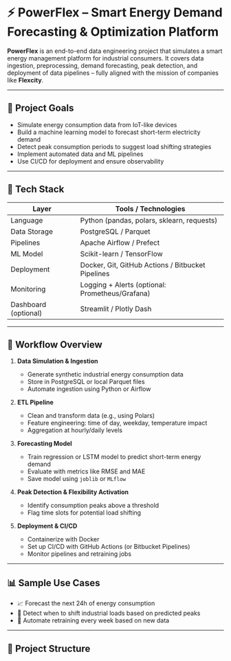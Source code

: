 # ⚡ PowerFlex – Smart Energy Demand Forecasting & Optimization Platform

**PowerFlex** is an end-to-end data engineering project that simulates a smart energy management platform for industrial consumers. It covers data ingestion, preprocessing, demand forecasting, peak detection, and deployment of data pipelines – fully aligned with the mission of companies like **Flexcity**.

---

## 🚀 Project Goals

- Simulate energy consumption data from IoT-like devices
- Build a machine learning model to forecast short-term electricity demand
- Detect peak consumption periods to suggest load shifting strategies
- Implement automated data and ML pipelines
- Use CI/CD for deployment and ensure observability

---

## 🧱 Tech Stack

| Layer              | Tools / Technologies                          |
|-------------------|-----------------------------------------------|
| Language          | Python (pandas, polars, sklearn, requests)     |
| Data Storage      | PostgreSQL / Parquet                           |
| Pipelines         | Apache Airflow / Prefect                       |
| ML Model          | Scikit-learn / TensorFlow                      |
| Deployment        | Docker, Git, GitHub Actions / Bitbucket Pipelines |
| Monitoring        | Logging + Alerts (optional: Prometheus/Grafana) |
| Dashboard (optional) | Streamlit / Plotly Dash                     |

---

## 🔁 Workflow Overview

1. **Data Simulation & Ingestion**
   - Generate synthetic industrial energy consumption data
   - Store in PostgreSQL or local Parquet files
   - Automate ingestion using Python or Airflow

2. **ETL Pipeline**
   - Clean and transform data (e.g., using Polars)
   - Feature engineering: time of day, weekday, temperature impact
   - Aggregation at hourly/daily levels

3. **Forecasting Model**
   - Train regression or LSTM model to predict short-term energy demand
   - Evaluate with metrics like RMSE and MAE
   - Save model using `joblib` or `MLflow`

4. **Peak Detection & Flexibility Activation**
   - Identify consumption peaks above a threshold
   - Flag time slots for potential load shifting

5. **Deployment & CI/CD**
   - Containerize with Docker
   - Set up CI/CD with GitHub Actions (or Bitbucket Pipelines)
   - Monitor pipelines and retraining jobs

---

## 📊 Sample Use Cases

- 📈 Forecast the next 24h of energy consumption
- 🔔 Detect when to shift industrial loads based on predicted peaks
- 🧠 Automate retraining every week based on new data

---

## 📁 Project Structure

